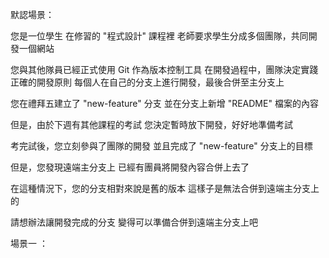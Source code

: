 默認場景：

您是一位學生
在修習的 "程式設計" 課程裡
老師要求學生分成多個團隊，共同開發一個網站

您與其他隊員已經正式使用 Git 作為版本控制工具
在開發過程中，團隊決定實踐正確的開發原則
每個人在自己的分支上進行開發，最後合併至主分支上

您在禮拜五建立了 "new-feature" 分支
並在分支上新增 "README" 檔案的內容

但是，由於下週有其他課程的考試
您決定暫時放下開發，好好地準備考試

考完試後，您立刻參與了團隊的開發
並且完成了 "new-feature" 分支上的目標

但是，您發現遠端主分支上
已經有團員將開發內容合併上去了

在這種情況下，您的分支相對來說是舊的版本
這樣子是無法合併到遠端主分支上的

請想辦法讓開發完成的分支
變得可以準備合併到遠端主分支上吧

場景一 ：